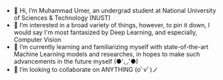 - 👋 Hi, I’m Muhammad Umer, an undergrad student at National University of Sciences & Technology (NUST)
- 👀 I’m interested in a broad variety of things, however, to pin it down, I would say I'm most fantasized by Deep Learning, and especially, Computer Vision
- 🌱 I’m currently learning and familiarizing myself with state-of-the-art Machine Learning models and researches, in hopes to make such advancements in the future myself (●'◡'●)
- 💞️ I’m looking to collaborate on ANYTHING (oﾟvﾟ)ノ

<!---
muhd-umer/muhd-umer is a ✨ special ✨ repository because its `README.md` (this file) appears on your GitHub profile.
You can click the Preview link to take a look at your changes.
--->
